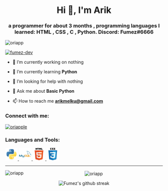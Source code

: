 <h1 align="center">Hi 👋, I'm Arik</h1>
<h3 align="center">a programmer for about 3 months ,
programming languages ​​I learned: HTML , CSS , C , Python.
Discord: Fumez#6666
</h3>

<p align="left"> <img src="https://komarev.com/ghpvc/?username=Fumez-DEV&label=Profile%20views&color=0e75b6&style=flat" alt="oriapp" /> </p>

<!-- <p align="left"> <a href="https://github.com/ryo-ma/github-profile-trophy"><img src="https://github-profile-trophy.vercel.app/?username=oriapp" alt="oriapp" /></a> </p> -->

<p align="left"> <a href="https://github.com/ryo-ma/github-profile-trophy"><img src="https://github-profile-trophy.vercel.app/?username=Fumez-DEV&theme=alduin&column=3&margin-w=15&margin-h=15" alt="fumez-dev" /></a> </p>


- 🔭 I’m currently working on nothing

- 🌱 I’m currently learning **Python**

- 🤝 I’m looking for help with nothing

- 💬 Ask me about **Basic Python**

- 📫 How to reach me **arikmelku@gmail.com**

<h3 align="left">Connect with me:</h3>
<p align="left">

  
  <p align="left"> <a href="https://twitter.com/its_arik" target="blank"><img src="https://img.shields.io/twitter/follow/its_arik?logo=twitter&style=for-the-badge" alt="oriapple" /></a> </p>
  
</p>

<h3 align="left">Languages and Tools:</h3>
<p align="left"><a href="https://www.python.org" target="_blank"> <img src="https://raw.githubusercontent.com/devicons/devicon/master/icons/python/python-original.svg" alt="python" width="40" height="40"/> </a> <a href="https://www.mysql.com/" target="_blank"> <img src="https://raw.githubusercontent.com/devicons/devicon/master/icons/mysql/mysql-original-wordmark.svg" alt="mysql" width="40" height="40"/> </a> <a href="https://www.w3.org/html/" target="_blank"> <img src="https://raw.githubusercontent.com/devicons/devicon/master/icons/html5/html5-original-wordmark.svg" alt="html5" width="40" height="40"/> </a> <a href="https://www.w3schools.com/css/" target="_blank"> <img src="https://raw.githubusercontent.com/devicons/devicon/master/icons/css3/css3-original-wordmark.svg" alt="css3" width="40" height="40"/> </a> </p>

<hr>
<center>

  <!-- <p><img align="left" src="https://github-readme-stats.vercel.app/api/top-langs?username=oriapp&show_icons=true&locale=en&layout=compact" alt="oriapp" /></p> -->
  <img align="left" src="https://github-readme-stats.vercel.app/api/top-langs/?username=Fumez-DEV&theme=blue-green" alt="oriapp" />

<!-- <p>&nbsp;<img align="center" src="https://github-readme-stats.vercel.app/api?username=oriapp&show_icons=true&locale=en" alt="oriapp" /></p> -->
<p>&nbsp;<img align="center" src="https://github-readme-stats.vercel.app/api?username=Fumez-DEV&theme=blue-green" alt="oriapp" /></p>

<!-- <p><img align="center" src="https://github-readme-streak-stats.herokuapp.com/?user=oriapp&" alt="oriapp" /></p> -->

![Fumez's github streak](https://github-readme-streak-stats.herokuapp.com/?user=Fumez-DEV&theme=blue-green)

</center>

